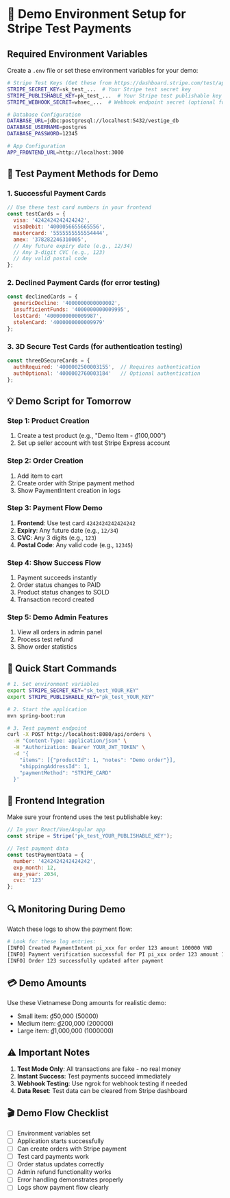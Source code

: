 # 🎯 Demo Environment Setup for Stripe Test Payments

## Required Environment Variables

Create a `.env` file or set these environment variables for your demo:

```bash
# Stripe Test Keys (Get these from https://dashboard.stripe.com/test/apikeys)
STRIPE_SECRET_KEY=sk_test_...  # Your Stripe test secret key
STRIPE_PUBLISHABLE_KEY=pk_test_...  # Your Stripe test publishable key
STRIPE_WEBHOOK_SECRET=whsec_...  # Webhook endpoint secret (optional for basic demo)

# Database Configuration
DATABASE_URL=jdbc:postgresql://localhost:5432/vestige_db
DATABASE_USERNAME=postgres
DATABASE_PASSWORD=12345

# App Configuration
APP_FRONTEND_URL=http://localhost:3000
```

## 🧪 Test Payment Methods for Demo

### 1. **Successful Payment Cards**
```javascript
// Use these test card numbers in your frontend
const testCards = {
  visa: '4242424242424242',
  visaDebit: '4000056655665556',
  mastercard: '5555555555554444',
  amex: '378282246310005',
  // Any future expiry date (e.g., 12/34)
  // Any 3-digit CVC (e.g., 123)
  // Any valid postal code
};
```

### 2. **Declined Payment Cards (for error testing)**
```javascript
const declinedCards = {
  genericDecline: '4000000000000002',
  insufficientFunds: '4000000000009995',
  lostCard: '4000000000009987',
  stolenCard: '4000000000009979'
};
```

### 3. **3D Secure Test Cards (for authentication testing)**
```javascript
const threeDSecureCards = {
  authRequired: '4000002500003155',  // Requires authentication
  authOptional: '4000002760003184'   // Optional authentication
};
```

## 💡 Demo Script for Tomorrow

### Step 1: Product Creation
1. Create a test product (e.g., "Demo Item - ₫100,000")
2. Set up seller account with test Stripe Express account

### Step 2: Order Creation
1. Add item to cart
2. Create order with Stripe payment method
3. Show PaymentIntent creation in logs

### Step 3: Payment Flow Demo
1. **Frontend**: Use test card `4242424242424242`
2. **Expiry**: Any future date (e.g., `12/34`)
3. **CVC**: Any 3 digits (e.g., `123`)
4. **Postal Code**: Any valid code (e.g., `12345`)

### Step 4: Show Success Flow
1. Payment succeeds instantly
2. Order status changes to PAID
3. Product status changes to SOLD
4. Transaction record created

### Step 5: Demo Admin Features
1. View all orders in admin panel
2. Process test refund
3. Show order statistics

## 🚀 Quick Start Commands

```bash
# 1. Set environment variables
export STRIPE_SECRET_KEY="sk_test_YOUR_KEY"
export STRIPE_PUBLISHABLE_KEY="pk_test_YOUR_KEY"

# 2. Start the application
mvn spring-boot:run

# 3. Test payment endpoint
curl -X POST http://localhost:8080/api/orders \
  -H "Content-Type: application/json" \
  -H "Authorization: Bearer YOUR_JWT_TOKEN" \
  -d '{
    "items": [{"productId": 1, "notes": "Demo order"}],
    "shippingAddressId": 1,
    "paymentMethod": "STRIPE_CARD"
  }'
```

## 📱 Frontend Integration

Make sure your frontend uses the test publishable key:

```javascript
// In your React/Vue/Angular app
const stripe = Stripe('pk_test_YOUR_PUBLISHABLE_KEY');

// Test payment data
const testPaymentData = {
  number: '4242424242424242',
  exp_month: 12,
  exp_year: 2034,
  cvc: '123'
};
```

## 🔍 Monitoring During Demo

Watch these logs to show the payment flow:
```bash
# Look for these log entries:
[INFO] Created PaymentIntent pi_xxx for order 123 amount 100000 VND
[INFO] Payment verification successful for PI pi_xxx order 123 amount 100000
[INFO] Order 123 successfully updated after payment
```

## 💳 Demo Amounts

Use these Vietnamese Dong amounts for realistic demo:
- Small item: ₫50,000 (50000)
- Medium item: ₫200,000 (200000) 
- Large item: ₫1,000,000 (1000000)

## ⚠️ Important Notes

1. **Test Mode Only**: All transactions are fake - no real money
2. **Instant Success**: Test payments succeed immediately
3. **Webhook Testing**: Use ngrok for webhook testing if needed
4. **Data Reset**: Test data can be cleared from Stripe dashboard

## 🎬 Demo Flow Checklist

- [ ] Environment variables set
- [ ] Application starts successfully
- [ ] Can create orders with Stripe payment
- [ ] Test card payments work
- [ ] Order status updates correctly
- [ ] Admin refund functionality works
- [ ] Error handling demonstrates properly
- [ ] Logs show payment flow clearly
